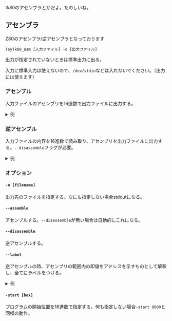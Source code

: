 tk80のアセンブラとかだよ。たのしいね。

## アセンブラ
Z80のアセンブラ/逆アセンブラとなっております
```
ToyTk80_asm [入力ファイル] -o [出力ファイル]
```
出力が指定されていないときは標準出力に出る。

入力に標準入力は使えないので、`/dev/stdin`などは入れないでください。（出力には使えます）

### アセンブル
入力ファイルのアセンブリを16進数で出力ファイルに出力する。

<details>
<summary>例</summary>

`in.asm`がこうなっているときに
```
LD A, 0
LD B, 10
loop:
ADD A,B
DEC B
LD C, A
LD A, 0
CP B
JR NZ, loop
LD A, C
HALT
```
このコマンドを実行することで
```sh
ToyTk80_asm ./in.asm -o ./out.hex
```

`out.hex`にこう出力される
```
3e00060a80054f3e00b820f87976
```

</details>

### 逆アセンブル
入力ファイルの内容を16進数で読み取り、アセンブリを出力ファイルに出力する。`--disassemble`フラグが必要。
<details>
<summary>例</summary>

`in.hex`がこうなっているとき
```
3e00060a80054f3e00b820f87976
```

```
このコマンドを実行することで
```sh
ToyTk80_asm ./in.hex -o ./out.asm --disassemble
```
こう出力される。
```asm
LD A,00H
LD B,0aH
LABEL_0: 
ADD A,B
DEC B
LD C,A
LD A,00H
CP B
JR NZ,LABEL_0
LD A,C
HALT 
```
</details>

### オプション

#### `-o [filename]`
出力先のファイルを指定する。なにも指定しない場合stdoutになる。

#### `--assemble`
アセンブルする。`--disassemble`が無い場合は自動的にこれになる。

#### `--disassemble`
逆アセンブルする。

#### `--label`
逆アセンブルの時、アセンブリの範囲内の即値をアドレスを示すものとして解釈し、全てにラベルをつける。
<details>
<summary>例</summary>

```asm
jump_addr:
JP jump_addr
```
というコードがあった時、`--label`フラグがないとこれをアセンブル→逆アセンブルした際には数値がそのまま表示される。
```asm
JP 8000H
```
`--label`フラグがある場合、アセンブル→逆アセンブルすると自動的にラベルが作成される。
```asm
LABEL_0: 
JP LABEL_0
```

ただし、それが実際アドレスであるかの検証はしないので、うまくいかないかもしれない。
</details>

#### `-start [hex]`
プログラムの開始位置を16進数で指定する。何も指定しない場合`-start 8000`と同様の動作。